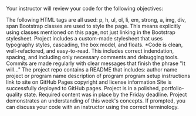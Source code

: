 Your instructor will review your code for the following objectives:

The following HTML tags are all used:
p, h, ul, ol, li, em, strong, a, img, div, span
Bootstrap classes are used to style the page. This means explicitly using classes mentioned on this page, not just linking in the Bootstrap stylesheet.
Project includes a custom-made stylesheet that uses typography styles, cascading, the box model, and floats. *Code is clean, well-refactored, and easy-to-read. This includes correct indendation, spacing, and including only necessary comments and debugging tools.
Commits are made regularly with clear messages that finish the phrase "It will…"
The project repo contains a README that includes:
author name
project or program name
description of program
program setup instructions
link to site on GitHub Pages
copyright and license information
Site is successfully deployed to GitHub pages.
Project is in a polished, portfolio-quality state.
Required content was in place by the Friday deadline.
Project demonstrates an understanding of this week's concepts. If prompted, you can discuss your code with an instructor using the correct terminology.
